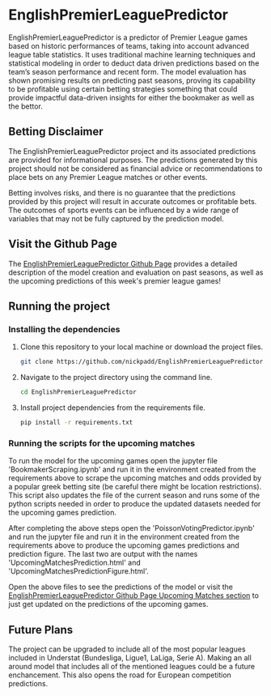 # EnglishPremierLeaguePredictor

EnglishPremierLeaguePredictor is a predictor of Premier League games based on historic performances of teams, taking into account advanced league table statistics. It uses traditional machine learning techniques and statistical modeling in order to deduct data driven predictions based on the team’s season performance and recent form. The model evaluation has shown promising results on predicting past seasons, proving its capability to be profitable using certain betting strategies something that could provide impactful data-driven insights for either the bookmaker as well as the bettor.


## Betting Disclaimer

The EnglishPremierLeaguePredictor project and its associated predictions are provided for informational purposes. The predictions generated by this project should not be considered as financial advice or recommendations to place bets on any Premier League matches or other events.

Betting involves risks, and there is no guarantee that the predictions provided by this project will result in accurate outcomes or profitable bets. The outcomes of sports events can be influenced by a wide range of variables that may not be fully captured by the prediction model.


## Visit the Github Page
The [EnglishPremierLeaguePredictor Github Page](https://nickpadd.github.io/EPLP.github.io/Home) provides a detailed description of the model creation and evaluation on past seasons, as well as the upcoming predictions of this week's premier league games!


## Running the project
### Installing the dependencies
1. Clone this repository to your local machine or download the project files.

   ```bash
   git clone https://github.com/nickpadd/EnglishPremierLeaguePredictor

2. Navigate to the project directory using the command line.
    ```bash
    cd EnglishPremierLeaguePredictor

3. Install project dependencies from the requirements file.

    ```bash
    pip install -r requirements.txt

### Running the scripts for the upcoming matches
To run the model for the upcoming games open the jupyter file 'BookmakerScraping.ipynb' and run it in the environment created from the requirements above to scrape the upcoming matches and odds provided by a popular greek betting site (be careful there might be location restrictions). This script also updates the file of the current season and runs some of the python scripts needed in order to produce the updated datasets needed for the upcoming games prediction. 

After completing the above steps open the 'PoissonVotingPredictor.ipynb' and run the jupyter file and run it in the environment created from the requirements above to produce the upcoming games predictions and prediction figure. The last two are output with the names 'UpcomingMatchesPrediction.html' and 'UpcomingMatchesPredictionFigure.html'. 

Open the above files to see the predictions of the model or visit the [EnglishPremierLeaguePredictor Github Page Upcoming Matches section](https://nickpadd.github.io/EPLP.github.io/Upcoming) to just get updated on the predictions of the upcoming games.


## Future Plans
The project can be upgraded to include all of the most popular leagues included in Understat (Bundesliga, Ligue1, LaLiga, Serie A). Making an all around model that includes all of the mentioned leagues could be a future enchancement. This also opens the road for European competition predictions.
